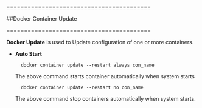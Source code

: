 =========================================

   
   ##Docker Container Update
 



=========================================

**Docker Update** is used to Update configuration of one or more containers.

* **Auto Start**

        docker container update --restart always con_name
        
    The above command starts container automatically when system starts
    
        docker container update --restart no con_name
    
    The above command stop containers automatically when system starts. 

